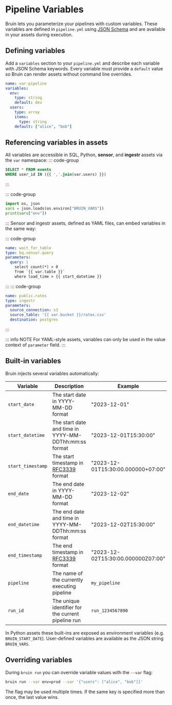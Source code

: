 # Pipeline Variables

Bruin lets you parameterize your pipelines with custom variables. These variables are defined in `pipeline.yml` using [JSON Schema](https://json-schema.org/) and are available in your assets during execution.

## Defining variables

Add a `variables` section to your `pipeline.yml` and describe each variable with JSON Schema keywords. Every variable must provide a `default` value so Bruin can render assets without command line overrides.

```yaml [pipeline.yml]
name: var-pipeline
variables:
  env:
    type: string
    default: dev
  users:
    type: array
    items:
      type: string
    default: ["alice", "bob"]
```

## Referencing variables in assets

All variables are accessible in SQL, Python, **sensor**, and **ingestr** assets via the `var` namespace:
::: code-group
```sql [asset.sql]
SELECT * FROM events
WHERE user_id IN ({{ ','.join(var.users) }})
```
:::

::: code-group
```python [asset.py]
import os, json
vars = json.loads(os.environ["BRUIN_VARS"])
print(vars["env"])
```
:::
Sensor and ingestr assets, defined as YAML files, can embed variables in the same way:

::: code-group
```yaml [sensor.asset.yml]
name: wait_for_table
type: bq.sensor.query
parameters:
  query: |
    select count(*) > 0 
    from `{{ var.table }}`
    where load_time > {{ start_datetime }}
```
:::
::: code-group
```yaml [ingestr.asset.yml]
name: public.rates
type: ingestr
parameters:
  source_connection: s3
  source_table: '{{ var.bucket }}/rates.csv'
  destination: postgres
```
:::

::: info NOTE
For YAML-style assets, variables can only be used in the value context of `parameter` field.
:::
## Built-in variables

Bruin injects several variables automatically:

| Variable | Description | Example |
|----------|-------------|---------|
| `start_date` | The start date in YYYY-MM-DD format | "2023-12-01" |
| `start_datetime` | The start date and time in YYYY-MM-DDThh:mm:ss format | "2023-12-01T15:30:00" |
| `start_timestamp` | The start timestamp in [RFC3339](https://datatracker.ietf.org/doc/html/rfc3339) format | "2023-12-01T15:30:00.000000+07:00" |
| `end_date` | The end date in YYYY-MM-DD format | "2023-12-02" |
| `end_datetime` | The end date and time in YYYY-MM-DDThh:mm:ss format | "2023-12-02T15:30:00" |
| `end_timestamp` | The end timestamp in [RFC3339](https://datatracker.ietf.org/doc/html/rfc3339) format | "2023-12-02T15:30:00.000000Z07:00" |
| `pipeline` | The name of the currently executing pipeline | `my_pipeline` |
| `run_id` | The unique identifier for the current pipeline run | `run_1234567890` |

In Python assets these built-ins are exposed as environment variables (e.g. `BRUIN_START_DATE`). User-defined variables are available as the JSON string `BRUIN_VARS`.

## Overriding variables

During `bruin run` you can override variable values with the `--var` flag:

```bash
bruin run --var env=prod --var '{"users": ["alice", "bob"]}'
```

The flag may be used multiple times. If the same key is specified more than once, the last value wins.

